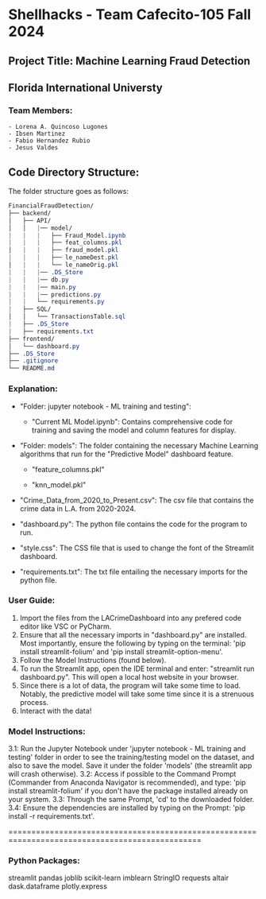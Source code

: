 # Shellhacks - Team Cafecito-105 Fall 2024

## Project Title: Machine Learning Fraud Detection 
## Florida International Universty

### Team Members:
	- Lorena A. Quincoso Lugones
	- Ibsen Martinez
	- Fabio Hernandez Rubio
	- Jesus Valdes


## Code Directory Structure:
The folder structure goes as follows:
```css
FinancialFraudDetection/
├── backend/
│   ├── API/
│   │   |── model/
|	|	|	├── Fraud_Model.ipynb
|	|	|	├── feat_columns.pkl
│   |	|	├── fraud_model.pkl
|	|	|	├── le_nameDest.pkl
│   |	|	└── le_nameOrig.pkl
|	|	|── .DS_Store
|	|	|── db.py
|	|	|── main.py
|	|	|── predictions.py
|	|	└── requirements.py	
|	├── SQL/
│   │   └── TransactionsTable.sql
|	├── .DS_Store
|	├── requirements.txt
├── frontend/	
│   └── dashboard.py
├── .DS_Store
├── .gitignore
└── README.md
```


### Explanation:

- "Folder: jupyter notebook - ML training and testing":

	- "Current ML Model.ipynb": Contains comprehensive code for training and saving the model and column features for display.

- "Folder: models": The folder containing the necessary Machine Learning algorithms that run for the "Predictive Model" dashboard feature.

	- "feature_columns.pkl"

	- "knn_model.pkl"

- "Crime_Data_from_2020_to_Present.csv": The csv file that contains the crime data in L.A. from 2020-2024.

- "dashboard.py":  The python file contains the code for the program to run.

- "style.css": The CSS file that is used to change the font of the Streamlit dashboard.

- "requirements.txt": The txt file entailing the necessary imports for the python file.


### User Guide:

1. Import the files from the LACrimeDashboard into any prefered code editor like VSC or PyCharm.
2. Ensure that all the necessary imports in "dashboard.py" are installed. Most importantly, ensure the following by typing on the terminal: 'pip install streamlit-folium' and 'pip install streamlit-option-menu'.
3. Follow the Model Instructions (found below).
4. To run the Streamlit app, open the IDE terminal and enter: "streamlit run dashboard.py". This will open a local host website in your browser.
5. Since there is a lot of data, the program will take some time to load. Notably, the predictive model will take some time since it is a strenuous process. 
6. Interact with the data!


### Model Instructions:

3.1: Run the Jupyter Notebook under 'jupyter notebook - ML training and testing' folder in order to see the training/testing model on the dataset, and also to save the model. Save it under the folder 'models' (the streamlit app will crash otherwise).
3.2: Access if possible to the Command Prompt (Commander from Anaconda Navigator is recommended), and type: 'pip install streamlit-folium' if you don't have the package installed already on your system.
3.3: Through the same Prompt, 'cd' to the downloaded folder.
3.4: Ensure the dependencies are installed by typing on the Prompt: 'pip install -r requirements.txt'.


================================================================================================

### Python Packages:

streamlit
pandas
joblib
scikit-learn
imblearn
StringIO
requests
altair
dask.dataframe
plotly.express
